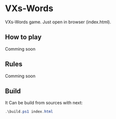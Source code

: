 # VXs-Words

VXs-Words game. Just open in browser (index.html).

## How to play
Comming soon

## Rules
Comming soon

## Build
It Can be build from sources with next:
```powershell
.\build.ps1 index.html
```